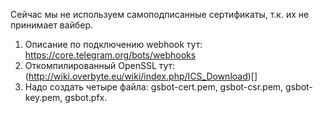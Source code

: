 Сейчас мы не используем самоподписанные сертификаты, т.к. их не принимает
вайбер.

1. Описание по подключению webhook тут: https://core.telegram.org/bots/webhooks
2. Откомпилированный OpenSSL тут: (http://wiki.overbyte.eu/wiki/index.php/ICS_Download)[]
3. Надо создать четыре файла: gsbot-cert.pem, gsbot-csr.pem, gsbot-key.pem, gsbot.pfx.